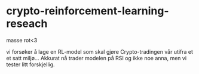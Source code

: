 # crypto-reinforcement-learning-reseach

masse rot<3


vi forsøker å lage en RL-model som skal gjøre Crypto-tradingen vår utifra et et satt miljø... Akkurat nå trader modelen på RSI og ikke noe anna, men vi tester litt forskjellig. 